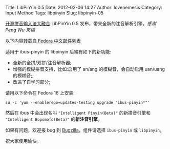 Title: LibPinYin 0.5
Date: 2012-02-06 14:27
Author: lovenemesis
Category: Input Method
Tags: libpinyin
Slug: libpinyin-05

[开源拼音输入法大融合](http://linuxtoy.org/archives/libpinyin-%E5%BC%80%E6%BA%90%E6%8B%BC%E9%9F%B3%E8%BE%93%E5%85%A5%E6%B3%95%E7%A4%BE%E5%8C%BA%E5%A4%A7%E8%9E%8D%E5%90%88.html)
LibPinYin 0.5 发布，带来全新的注音解析引擎。*感谢 Peng Wu 来稿*

以下内容[转载自 Fedora
中文邮件列表](http://lists.fedoraproject.org/pipermail/chinese/2012-February/009068.html)

适用于 ibus-pinyin 的 libpinyin 后端有如下的新功能:

-   全新的全拼/双拼/注音解析器;
-   增强的模糊拼音支持，比如:启用了 an/ang 的模糊音，会自动启用 uan/uang
    的模糊音;;
-   改进了自学习部分;

请用以下命令在 Fedora 16 上安装:

`su -c 'yum --enablerepo=updates-testing upgrade "ibus-pinyin*"'`

然后在 ibus 中会出现名叫 `"Intelligent Pinyin(Beta)"` 的新拼音引擎和
`"Intelligent Bopomofo(Beta)"` 的**新注音引擎**。

如果有问题，欢迎报 bug 到
[Bugzilla](https://bugzilla.redhat.com)，组件请选择 `ibus-pinyin` 或
`libpinyin`。

祝大家使用愉快。
